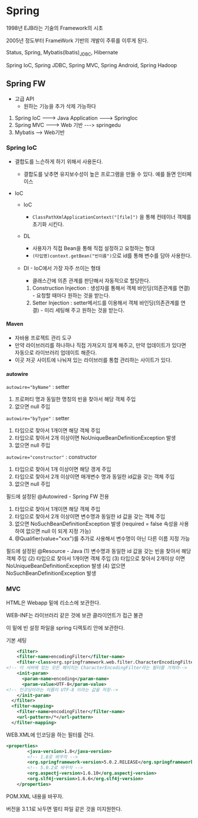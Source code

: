 # Spring

1998년 EJB라는 기술의 Framework의 시초

2005년 정도부터 FrameWork 기반의 개발이 주류를 이루게 된다.

[^FrameWork]: 반제품 형태의 SW, 개발 생산성과 유지보수성이 높다.

Status, Spring, Mybatis(Ibatis)<sub>JDBC</sub>, Hibernate

Spring IoC, Spring JDBC, Spring MVC, Spring Android, Spring Hadoop



## Spring FW

- 고급 API
  - 원하는 기능을 추가 삭제 가능하다

1. Spring IoC ---> Java Application ---> SpringIoc
2. Spring MVC ---> Web 기반 --->  springedu
3. Mybatis --> Web기반

### Spring IoC

- 결합도를 느슨하게 하기 위해서 사용돈다.

  - 결합도를 낮추면 유지보수성이 높은 프로그램을 만들 수 있다. 예를 들면 인터페이스

- IoC

  - IoC

    - `ClassPathXmlApplicationContext("[file]")` 을 통해 컨테이너 객체를 초기화 시킨다.

  - DL

    - 사용자가 직접 Bean을 통해 직접 설정하고 요청하는 형대
    - `(타입명)context.getBean("빈이름")`으로 id를 통해 변수를 담아 사용한다.

  - DI - IoC에서 가장 자주 쓰이는 형태

    - 클래스간에 의존 관계를 판단해서 자동적으로 할당한다.

    1. Construction Injection : 생성자를 통해서 객체 바인딩(의존관계를 연결) - 요청할 때마다 원하는 것을 받는다. 
    2.  Setter Injection : setter메서드를 이용해서 객체 바인딩(의존관계를 연결)  - 미리 세팅해 주고 원하는 것을 받는다.



#### Maven

- 자바용 프로젝트 관리 도구
- 만약 라이브러리를 하나하나 직접 가져오지 않게 해주고, 만약 업데이트가 있다면 자동으로 라이브러리 업데이트 해준다.
- 이곳 저곳 사이트에 나눠져 있는 라이브러를 통합 관리하는 사이트가 있다.



#### autowire

`autowire="byName"` : setter

1. 프로퍼티 명과 동일한 명칭의 빈을 찾아서 해당 객체 주입
2. 없으면 null 주입

`autowire="byType"` : setter

1. 타입으로 찾아서 1개이면 해당 객체 주입
2. 타입으로 찾아서 2개 이상이면 NoUniqueBeanDefinitionException 발생
3. 없으면 null 주입

`autowire="constructor"` : constructor

1. 타입으로 찾아서 1개 이상이면 해당 갱게 주입
2. 타입으로 찾아서 2개 이상이면 매개변수 명과 동일한 id값을 갖는 객체 주입
3. 없으면 null 주입



필드에 설정된 @Autowired  - Spring FW 전용

1. 타입으로 찾아서 1개이면 해당 객체 주입
2. 타입으로 찾아서 2개 이상이면 변수명과 동일한 id 값을 갖는 객체 주입
3. 없으면 NoSuchBeanDefinitionException 발생
        (required = false 속성을 사용하여 없으면 null 이 되게 지정 가능)
4. @Qualifier(value="xxx")를 추가로 사용해서 변수명이 아닌 다른 이름 지정 가능





필드에 설정된 @Resource  - Java
(1) 변수명과 동일한 id 값을 갖는 빈을 찾아서 해당 객체 주입
(2) 타입으로 찾아서 1개이면 객체 주입
(3) 타입으로 찾아서 2개이상 이면 NoUniqueBeanDefinitionException 발생
(4) 없으면 NoSuchBeanDefinitionException 발생



### MVC

HTML은 Webapp 밑에 리소스에 보관한다.

WEB-INF는 라이브러리 같은 것에 보관 클라이언트가 접근 불관

이 밑에 빈 설정 파일을 spring 디렉토리 안에 보관한다.



기본 세팅

```XML
	<filter>
    <filter-name>encodingFilter</filter-name>
    <filter-class>org.springframework.web.filter.CharacterEncodingFilter</filter-class>
<!-- 이 서버에 있는 모든 페이지는 CharacterEncodingFilter라는 필터를 거쳐라-->
    <init-param>
      <param-name>encoding</param-name>
      <param-value>UTF-8</param-value>
<!-- 인코딩이라는 이름이 UTF-8 이라는 값을 저장-->
    </init-param>
  </filter>
  <filter-mapping>
    <filter-name>encodingFilter</filter-name>
    <url-pattern>/*</url-pattern>
  </filter-mapping>
```

WEB.XML에 인코딩을 하는 필터를 건다.



```XML
<properties>
		<java-version>1.8</java-version>
		<!-- 1.8로 바꾸자 -->
		<org.springframework-version>5.0.2.RELEASE</org.springframework-version>
		<!-- 5.0.2로 바꾸자 -->
		<org.aspectj-version>1.6.10</org.aspectj-version>
		<org.slf4j-version>1.6.6</org.slf4j-version>
	</properties>
```

POM.XML 내용을 바꾸자.

버전을 3.1.1로 놔두면 멀티 파일 같은 것을 미지원한다.




